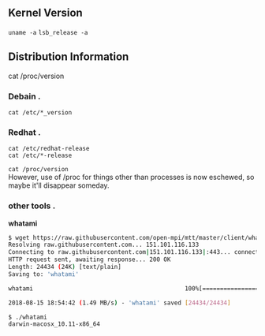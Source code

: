## Kernel Version

`uname -a`
`lsb_release -a`

## Distribution Information
cat /proc/version

### Debain . 
`cat /etc/*_version`

### Redhat . 
`cat /etc/redhat-release`  
`cat /etc/*-release`


 `cat /proc/version`  
However, use of /proc for things other than processes is now eschewed, so maybe it'll disappear someday.


### other tools . 
 **whatami** 

```sh
$ wget https://raw.githubusercontent.com/open-mpi/mtt/master/client/whatami/whatami && chmod a+x whatami
Resolving raw.githubusercontent.com... 151.101.116.133
Connecting to raw.githubusercontent.com|151.101.116.133|:443... connected.
HTTP request sent, awaiting response... 200 OK
Length: 24434 (24K) [text/plain]
Saving to: 'whatami'

whatami                                           100%[============================================================================================================>]  23.86K  --.-KB/s    in 0.02s   

2018-08-15 18:54:42 (1.49 MB/s) - 'whatami' saved [24434/24434]

$ ./whatami
darwin-macosx_10.11-x86_64
```
